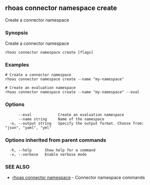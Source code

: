 ## rhoas connector namespace create

Create a connector namespace

### Synopsis

Create a connector namespace

```
rhoas connector namespace create [flags]
```

### Examples

```
# Create a connector namespace
rhoas connector namespace create --name "my-namespace"

# Create an evaluation namespace
rhoas connector namespace create --name "my-namespace" --eval

```

### Options

```
      --eval            Create an evaluation namespace
      --name string     Name of the namespace
  -o, --output string   Specify the output format. Choose from: "json", "yaml", "yml"
```

### Options inherited from parent commands

```
  -h, --help      Show help for a command
  -v, --verbose   Enable verbose mode
```

### SEE ALSO

* [rhoas connector namespace](rhoas_connector_namespace.md)	 - Connector namespace commands

